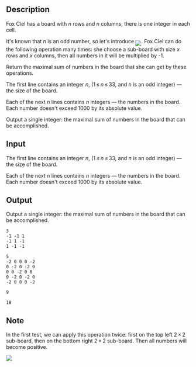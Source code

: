 ## Description

<div><p>Fox Ciel has a board with <span class="tex-span"><i>n</i></span> rows and <span class="tex-span"><i>n</i></span> columns, there is one integer in each cell.</p><p>It's known that <span class="tex-span"><i>n</i></span> is an odd number, so let's introduce <img align="middle" class="tex-formula" src="file://Adpaqraw.png" style="max-width: 100.0%;max-height: 100.0%;">. Fox Ciel can do the following operation many times: she choose a sub-board with size <span class="tex-span"><i>x</i></span> rows and <span class="tex-span"><i>x</i></span> columns, then all numbers in it will be multiplied by -1.</p><p>Return the maximal sum of numbers in the board that she can get by these operations.</p></div><div class="input-specification"><p>The first line contains an integer <span class="tex-span"><i>n</i></span>, (<span class="tex-span">1 ≤ <i>n</i> ≤ 33</span>, and <span class="tex-span"><i>n</i></span> is an odd integer) — the size of the board.</p><p>Each of the next <span class="tex-span"><i>n</i></span> lines contains <span class="tex-span"><i>n</i></span> integers — the numbers in the board. Each number doesn't exceed <span class="tex-span">1000</span> by its absolute value.</p></div><div class="output-specification"><p>Output a single integer: the maximal sum of numbers in the board that can be accomplished.</p></div>

## Input

<p>The first line contains an integer <span class="tex-span"><i>n</i></span>, (<span class="tex-span">1 ≤ <i>n</i> ≤ 33</span>, and <span class="tex-span"><i>n</i></span> is an odd integer) — the size of the board.</p><p>Each of the next <span class="tex-span"><i>n</i></span> lines contains <span class="tex-span"><i>n</i></span> integers — the numbers in the board. Each number doesn't exceed <span class="tex-span">1000</span> by its absolute value.</p>

## Output

<p>Output a single integer: the maximal sum of numbers in the board that can be accomplished.</p>





```input1
3
-1 -1 1
-1 1 -1
1 -1 -1

```




```input2
5
-2 0 0 0 -2
0 -2 0 -2 0
0 0 -2 0 0
0 -2 0 -2 0
-2 0 0 0 -2

```




```output1
9

```




```output2
18

```



## Note

<p>In the first test, we can apply this operation twice: first on the top left <span class="tex-span">2 × 2</span> sub-board, then on the bottom right <span class="tex-span">2 × 2</span> sub-board. Then all numbers will become positive.</p><p><img class="tex-graphics" src="file://vf9BY39P.png" style="max-width: 100.0%;max-height: 100.0%;"></p>
